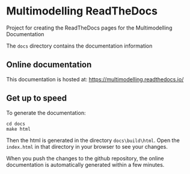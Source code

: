 # Multimodelling ReadTheDocs

Project for creating the ReadTheDocs pages for the Multimodelling Documentation

The ```docs``` directory contains the documentation information

## Online documentation

This documentation is hosted at: https://multimodelling.readthedocs.io/

## Get up to speed

To generate the documentation:

``` shell
cd docs
make html
```

Then the html is generated in the directory ```docs\build\html```. Open the ```index.html``` in that directory in
your browser to see your changes.

When you push the changes to the github repository, the online documentation
is automatically generated within a few minutes.

